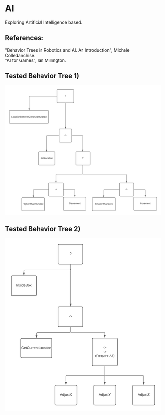 # AI
Exploring Artificial Intelligence based.

## References: 
"Behavior Trees in Robotics and Al. An Introduction", Michele Colledanchise.  
"AI for Games", Ian Millington.

## Tested Behavior Tree 1)
![alt text](https://github.com/CyberPlaton/AI/blob/master/BT_0.1.png)

## Tested Behavior Tree 2)
![alt text](https://github.com/CyberPlaton/AI/blob/master/BT_0.2.png)
